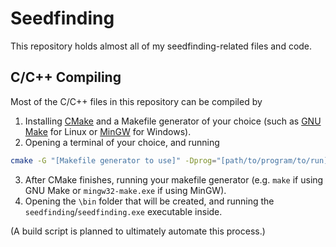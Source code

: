 # Seedfinding
This repository holds almost all of my seedfinding-related files and code.

## C/C++ Compiling
Most of the C/C++ files in this repository can be compiled by
1. Installing [CMake](https://cmake.org/download) and a Makefile generator of your choice (such as [GNU Make](https://www.gnu.org/software/make/#download) for Linux or [MinGW](https://www.mingw-w64.org/downloads) for Windows).
2. Opening a terminal of your choice, and running
```bash
cmake -G "[Makefile generator to use]" -Dprog="[path/to/program/to/run]" -Dbackend="[Backend to use: Basic (default), Pthreads, or MPI]" .
```
3. After CMake finishes, running your makefile generator (e.g. `make` if using GNU Make or `mingw32-make.exe` if using MinGW).
4. Opening the `\bin` folder that will be created, and running the `seedfinding`/`seedfinding.exe` executable inside.

(A build script is planned to ultimately automate this process.)